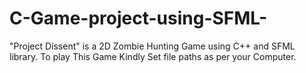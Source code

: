 # C-Game-project-using-SFML-
"Project Dissent" is a 2D Zombie Hunting Game using C++ and SFML library.
To play This Game Kindly Set file paths as per your Computer.
